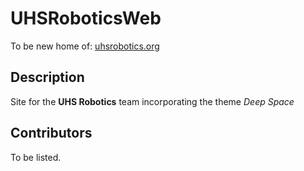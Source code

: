 # UHSRoboticsWeb
To be new home of: [uhsrobotics.org](http://uhsrobotics.org)

## Description
Site for the **UHS Robotics** team incorporating the theme *Deep Space*

## Contributors
To be listed.

